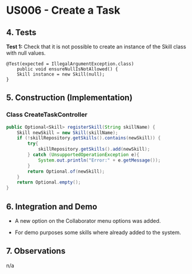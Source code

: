 # US006 - Create a Task 

## 4. Tests 

**Test 1:** Check that it is not possible to create an instance of the Skill class with null values. 

	@Test(expected = IllegalArgumentException.class)
		public void ensureNullIsNotAllowed() {
		Skill instance = new Skill(null);
	}

## 5. Construction (Implementation)

### Class CreateTaskController 

```java
public Optional<Skill> registerSkill(String skillName) {
    Skill newSkill = new Skill(skillName);
    if (!skillRepository.getSkills().contains(newSkill)) {
        try{
            skillRepository.getSkills().add(newSkill);
        } catch (UnsupportedOperationException e){
            System.out.println("Error:" + e.getMessage());
        }
        return Optional.of(newSkill);
    }
    return Optional.empty();
}
```



## 6. Integration and Demo 

* A new option on the Collaborator menu options was added.

* For demo purposes some skills where already added to the system.


## 7. Observations

n/a
